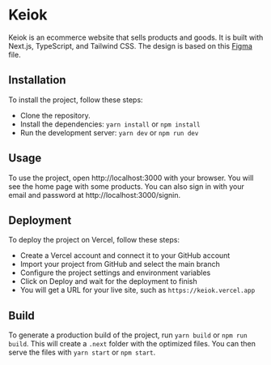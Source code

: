 # Keiok

Keiok is an ecommerce website that sells products and goods. It is built with Next.js, TypeScript, and Tailwind CSS. The design is based on this [Figma](https://www.figma.com/file/7RnaqHMh25qMCEgyB52b75/Brand-Guide---1?type=design&node-id=5368-18947&mode=design&t=WONPuYhBNBKK4fzD-0) file.

## Installation

To install the project, follow these steps:

- Clone the repository.
- Install the dependencies: `yarn install` or `npm install`
- Run the development server: `yarn dev` or `npm run dev`

## Usage

To use the project, open http://localhost:3000 with your browser. You will see the home page with some products. You can also sign in with your email and password at http://localhost:3000/signin.

## Deployment

To deploy the project on Vercel, follow these steps:

- Create a Vercel account and connect it to your GitHub account
- Import your project from GitHub and select the main branch
- Configure the project settings and environment variables
- Click on Deploy and wait for the deployment to finish
- You will get a URL for your live site, such as `https://keiok.vercel.app`

## Build

To generate a production build of the project, run `yarn build` or `npm run build`. This will create a `.next` folder with the optimized files. You can then serve the files with `yarn start` or `npm start`.
